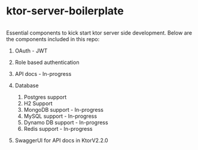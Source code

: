 # ktor-server-boilerplate
<p>
<img src="https://img.shields.io/badge/STATUS-IN%20DEVELOPMENT-brightgreen" alt=""/>
</p>
Essential components to kick start ktor server side development. Below are the components included in this repo:

1. OAuth - JWT
2. Role based authentication
3. API docs - In-progress
4. Database 
   1. Postgres support
   2. H2 Support
   3. MongoDB support - In-progress
   4. MySQL support - In-progress
   5. Dynamo DB support -  In-progress
   6. Redis support - In-progress

5. SwaggerUI for API docs in KtorV2.2.0
